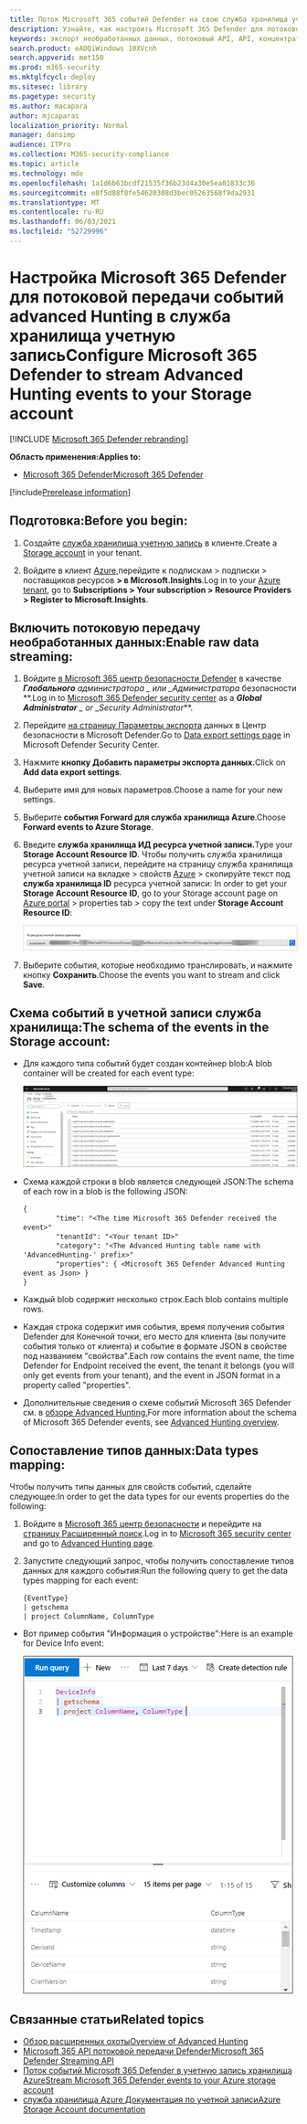 ```yaml
---
title: Поток Microsoft 365 событий Defender на свою служба хранилища учетную запись
description: Узнайте, как настроить Microsoft 365 Defender для потоковой передачи событий advanced Hunting в свою служба хранилища учетную запись.
keywords: экспорт необработанных данных, потоковый API, API, концентраторы событий, хранилище Azure, учетная запись хранилища, расширенный доступ к данным, обмен необработанные данные
search.product: eADQiWindows 10XVcnh
search.appverid: met150
ms.prod: m365-security
ms.mktglfcycl: deploy
ms.sitesec: library
ms.pagetype: security
ms.author: macapara
author: mjcaparas
localization_priority: Normal
manager: dansimp
audience: ITPro
ms.collection: M365-security-compliance
ms.topic: article
ms.technology: mde
ms.openlocfilehash: 1a1d6b63bcdf21535f36b23d4a30e5ea01833c36
ms.sourcegitcommit: e8f5d88f0fe54620308d3bec05263568f9da2931
ms.translationtype: MT
ms.contentlocale: ru-RU
ms.lasthandoff: 06/03/2021
ms.locfileid: "52729996"
---
```

# <a name="configure--microsoft-365-defender-to-stream-advanced-hunting-events-to-your-storage-account"></a><span data-ttu-id="b8069-104">Настройка Microsoft 365 Defender для потоковой передачи событий advanced Hunting в служба хранилища учетную запись</span><span class="sxs-lookup"><span data-stu-id="b8069-104">Configure  Microsoft 365 Defender to stream Advanced Hunting events to your Storage account</span></span>

[!INCLUDE [Microsoft 365 Defender rebranding](../../includes/microsoft-defender.md)]


<span data-ttu-id="b8069-105">**Область применения:**</span><span class="sxs-lookup"><span data-stu-id="b8069-105">**Applies to:**</span></span>
- [<span data-ttu-id="b8069-106">Microsoft 365 Defender</span><span class="sxs-lookup"><span data-stu-id="b8069-106">Microsoft 365 Defender</span></span>](https://go.microsoft.com/fwlink/?linkid=2118804)

[!include[Prerelease information](../../includes/prerelease.md)]


## <a name="before-you-begin"></a><span data-ttu-id="b8069-107">Подготовка:</span><span class="sxs-lookup"><span data-stu-id="b8069-107">Before you begin:</span></span>

1. <span data-ttu-id="b8069-108">Создайте [служба хранилища учетную запись](/azure/storage/common/storage-account-overview) в клиенте.</span><span class="sxs-lookup"><span data-stu-id="b8069-108">Create a [Storage account](/azure/storage/common/storage-account-overview) in your tenant.</span></span>

2. <span data-ttu-id="b8069-109">Войдите в клиент [Azure,](https://ms.portal.azure.com/)перейдите к подпискам > подписки > поставщиков ресурсов **> в Microsoft.Insights**.</span><span class="sxs-lookup"><span data-stu-id="b8069-109">Log in to your [Azure tenant](https://ms.portal.azure.com/), go to **Subscriptions > Your subscription > Resource Providers > Register to Microsoft.Insights**.</span></span>

## <a name="enable-raw-data-streaming"></a><span data-ttu-id="b8069-110">Включить потоковую передачу необработанных данных:</span><span class="sxs-lookup"><span data-stu-id="b8069-110">Enable raw data streaming:</span></span>

1. <span data-ttu-id="b8069-111">Войдите [в Microsoft 365 центр безопасности Defender](https://security.microsoft.com) в качестве ***Глобального** администратора _ или _*_Администратора_ безопасности \*\*.</span><span class="sxs-lookup"><span data-stu-id="b8069-111">Log in to [Microsoft 365 Defender security center](https://security.microsoft.com) as a ***Global Administrator** _ or _*_Security Administrator_\*\*.</span></span>

2. <span data-ttu-id="b8069-112">Перейдите [на страницу Параметры экспорта](https://security.microsoft.com/settings/mtp_settings/raw_data_export) данных в Центр безопасности в Microsoft Defender.</span><span class="sxs-lookup"><span data-stu-id="b8069-112">Go to [Data export settings page](https://security.microsoft.com/settings/mtp_settings/raw_data_export) in Microsoft Defender Security Center.</span></span>

3. <span data-ttu-id="b8069-113">Нажмите **кнопку Добавить параметры экспорта данных.**</span><span class="sxs-lookup"><span data-stu-id="b8069-113">Click on **Add data export settings**.</span></span>

4. <span data-ttu-id="b8069-114">Выберите имя для новых параметров.</span><span class="sxs-lookup"><span data-stu-id="b8069-114">Choose a name for your new settings.</span></span>

5. <span data-ttu-id="b8069-115">Выберите **события Forward для служба хранилища Azure**.</span><span class="sxs-lookup"><span data-stu-id="b8069-115">Choose **Forward events to Azure Storage**.</span></span>

6. <span data-ttu-id="b8069-116">Введите **служба хранилища ИД ресурса учетной записи.**</span><span class="sxs-lookup"><span data-stu-id="b8069-116">Type your **Storage Account Resource ID**.</span></span> <span data-ttu-id="b8069-117">Чтобы получить служба хранилища ресурса учетной записи, перейдите на страницу служба хранилища учетной записи на вкладке > свойств [Azure](https://ms.portal.azure.com/) > скопируйте текст под **служба хранилища ID** ресурса учетной записи: </span><span class="sxs-lookup"><span data-stu-id="b8069-117">In order to get your **Storage Account Resource ID**, go to your Storage account page on [Azure portal](https://ms.portal.azure.com/) > properties tab > copy the text under **Storage Account Resource ID**:</span></span>

   ![Изображение ID1 ресурса центра событий](images/storage-account-resource-id.png)

7. <span data-ttu-id="b8069-119">Выберите события, которые необходимо транслировать, и нажмите кнопку **Сохранить**.</span><span class="sxs-lookup"><span data-stu-id="b8069-119">Choose the events you want to stream and click **Save**.</span></span>

## <a name="the-schema-of-the-events-in-the-storage-account"></a><span data-ttu-id="b8069-120">Схема событий в учетной записи служба хранилища:</span><span class="sxs-lookup"><span data-stu-id="b8069-120">The schema of the events in the Storage account:</span></span>

- <span data-ttu-id="b8069-121">Для каждого типа событий будет создан контейнер blob:</span><span class="sxs-lookup"><span data-stu-id="b8069-121">A blob container will be created for each event type:</span></span> 

  ![Изображение ID2 ресурса центра событий](images/storage-account-event-schema.png)

- <span data-ttu-id="b8069-123">Схема каждой строки в blob является следующей JSON:</span><span class="sxs-lookup"><span data-stu-id="b8069-123">The schema of each row in a blob is the following JSON:</span></span> 

  ```
  {
          "time": "<The time Microsoft 365 Defender received the event>"
          "tenantId": "<Your tenant ID>"
          "category": "<The Advanced Hunting table name with 'AdvancedHunting-' prefix>"
          "properties": { <Microsoft 365 Defender Advanced Hunting event as Json> }
  }               
  ```

- <span data-ttu-id="b8069-124">Каждый blob содержит несколько строк.</span><span class="sxs-lookup"><span data-stu-id="b8069-124">Each blob contains multiple rows.</span></span>

- <span data-ttu-id="b8069-125">Каждая строка содержит имя события, время получения события Defender для Конечной точки, его место для клиента (вы получите события только от клиента) и событие в формате JSON в свойстве под названием "свойства".</span><span class="sxs-lookup"><span data-stu-id="b8069-125">Each row contains the event name, the time Defender for Endpoint received the event, the tenant it belongs (you will only get events from your tenant), and the event in JSON format in a property called "properties".</span></span>

- <span data-ttu-id="b8069-126">Дополнительные сведения о схеме событий Microsoft 365 Defender см. в [обзоре Advanced Hunting.](../defender/advanced-hunting-overview.md)</span><span class="sxs-lookup"><span data-stu-id="b8069-126">For more information about the schema of Microsoft 365 Defender events, see [Advanced Hunting overview](../defender/advanced-hunting-overview.md).</span></span>


## <a name="data-types-mapping"></a><span data-ttu-id="b8069-127">Сопоставление типов данных:</span><span class="sxs-lookup"><span data-stu-id="b8069-127">Data types mapping:</span></span>

<span data-ttu-id="b8069-128">Чтобы получить типы данных для свойств событий, сделайте следующее:</span><span class="sxs-lookup"><span data-stu-id="b8069-128">In order to get the data types for our events properties do the following:</span></span>

1. <span data-ttu-id="b8069-129">Войдите в [Microsoft 365 центр безопасности](https://security.microsoft.com) и перейдите на [страницу Расширенный поиск](https://security.microsoft.com/hunting-package).</span><span class="sxs-lookup"><span data-stu-id="b8069-129">Log in to [Microsoft 365 security center](https://security.microsoft.com) and go to [Advanced Hunting page](https://security.microsoft.com/hunting-package).</span></span>

2. <span data-ttu-id="b8069-130">Запустите следующий запрос, чтобы получить сопоставление типов данных для каждого события:</span><span class="sxs-lookup"><span data-stu-id="b8069-130">Run the following query to get the data types mapping for each event:</span></span> 

   ```
   {EventType}
   | getschema
   | project ColumnName, ColumnType 
   ```

- <span data-ttu-id="b8069-131">Вот пример события "Информация о устройстве":</span><span class="sxs-lookup"><span data-stu-id="b8069-131">Here is an example for Device Info event:</span></span> 

  ![Изображение ID3 ресурса центра событий](images/machine-info-datatype-example.png)

## <a name="related-topics"></a><span data-ttu-id="b8069-133">Связанные статьи</span><span class="sxs-lookup"><span data-stu-id="b8069-133">Related topics</span></span>
- [<span data-ttu-id="b8069-134">Обзор расширенных охоты</span><span class="sxs-lookup"><span data-stu-id="b8069-134">Overview of Advanced Hunting</span></span>](../defender/advanced-hunting-overview.md)
- [<span data-ttu-id="b8069-135">Microsoft 365 API потоковой передачи Defender</span><span class="sxs-lookup"><span data-stu-id="b8069-135">Microsoft 365 Defender Streaming API</span></span>](raw-data-export.md)
- [<span data-ttu-id="b8069-136">Поток событий Microsoft 365 Defender в учетную запись хранилища Azure</span><span class="sxs-lookup"><span data-stu-id="b8069-136">Stream Microsoft 365 Defender events to your Azure storage account</span></span>](raw-data-export-storage.md)
- [<span data-ttu-id="b8069-137">служба хранилища Azure Документация по учетной записи</span><span class="sxs-lookup"><span data-stu-id="b8069-137">Azure Storage Account documentation</span></span>](/azure/storage/common/storage-account-overview)
